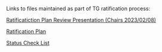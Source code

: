 Links to files maintained as part of TG ratification process:

[Ratificatiction Plan Review Presentation (Chairs 2023/02/08)](./N-Trace-for-RISC-V-PlanReview.pdf)

[Ratification Plan](https://docs.google.com/document/d/1Elt9-ECIAyzVe7snwCMq_K7RHPlrTe3PaDX6JaKAxJA/edit#heading=h.hym1mtuc89he)

[Status Check List](https://docs.google.com/spreadsheets/d/13vKaon759gWw5JTd7kpIhMaymnhTsn-egnScl6pnEzE/edit#gid=257164574)
